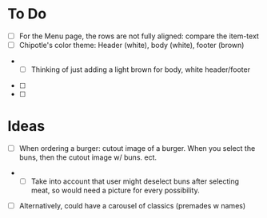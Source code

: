 # To Do
- [ ] For the Menu page, the rows are not fully aligned: compare the item-text
- [ ] Chipotle's color theme: Header (white), body (white), footer (brown)
- - [ ] Thinking of just adding a light brown for body, white header/footer
- [ ] 
- [ ] 


# Ideas
- [ ] When ordering a burger: cutout image of a burger. When you select the buns, then the cutout image w/ buns. ect.
- - [ ] Take into account that user might deselect buns after selecting meat, so would need a picture for every possibility.
- [ ] Alternatively, could have a carousel of classics (premades w names)